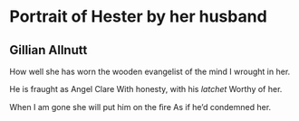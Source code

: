 # Portrait of Hester by her husband
## Gillian Allnutt
How well she has worn the wooden evangelist of the mind
I wrought in her.

He is fraught as Angel Clare
With honesty, with his _latchet_
Worthy of her.

When I am gone she will put him on the ﬁre
As if he’d condemned her.